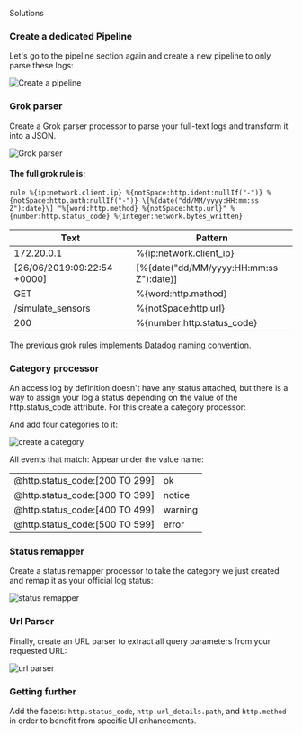 Solutions

### Create a dedicated Pipeline

Let's go to the pipeline section again and create a new pipeline to only parse these logs:

![Create a pipeline](https://raw.githubusercontent.com/l0k0ms/workshops/master/log-workshop/images/create_a_pipeline.png)

### Grok parser

Create a Grok parser processor to parse your full-text logs and transform it into a JSON.

![Grok parser](https://raw.githubusercontent.com/l0k0ms/workshops/master/log-workshop/images/grok_parser.png)

#### The full grok rule is:

```
rule %{ip:network.client.ip} %{notSpace:http.ident:nullIf("-")} %{notSpace:http.auth:nullIf("-")} \[%{date("dd/MM/yyyy:HH:mm:ss Z"):date}\] "%{word:http.method} %{notSpace:http.url}" %{number:http.status_code} %{integer:network.bytes_written}
```

| Text                        | Pattern                                   |
| -----                       | ----                                      |
| 172.20.0.1                  | %{ip:network.client_ip}                   |
| [26/06/2019:09:22:54 +0000] | \[%{date("dd/MM/yyyy:HH:mm:ss Z"):date}\] |
| GET                         | %{word:http.method}                       |
| /simulate_sensors           | %{notSpace:http.url}                      |
| 200                         | %{number:http.status_code}                |

The previous grok rules implements [Datadog naming convention](https://docs.datadoghq.com/logs/processing/attributes_naming_convention/).

### Category processor

An access log by definition doesn't have any status attached, but there is a way to assign your log a status depending on the value of the http.status_code attribute. For this create a category processor:

And add four categories to it:

![create a category](https://raw.githubusercontent.com/l0k0ms/workshops/master/log-workshop/images/create_a_category.png)

All events that match:  Appear under the value name:

|                                |         |
| ---                            | ---     |
| @http.status_code:[200 TO 299] | ok      |
| @http.status_code:[300 TO 399] | notice  |
| @http.status_code:[400 TO 499] | warning |
| @http.status_code:[500 TO 599] | error   |


### Status remapper

Create a status remapper processor to take the category we just created and remap it as your official log status:

![status remapper](https://raw.githubusercontent.com/l0k0ms/workshops/master/log-workshop/images/status_remapper.png)

### Url Parser

Finally, create an URL parser to extract all query parameters from your requested URL:

![url parser](https://raw.githubusercontent.com/l0k0ms/workshops/master/log-workshop/images/url_parser.png)

### Getting further

Add the facets: `http.status_code`, `http.url_details.path`, and `http.method` in order to benefit from specific UI enhancements.